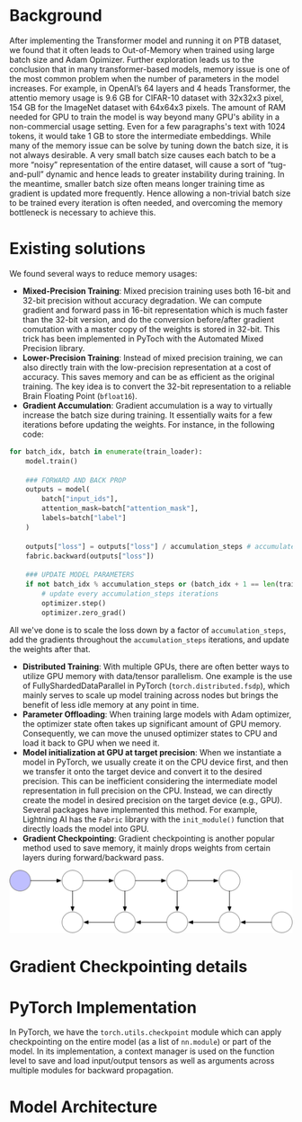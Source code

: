 # Background

After implementing the Transformer model and running it on PTB dataset, we found that it often leads to Out-of-Memory when trained using large batch size and Adam Opimizer. Further exploration leads us to the conclusion that in many transformer-based models, memory issue is one of the most common problem when the number of parameters in the model increases. For example, in OpenAI’s 64 layers and 4 heads Transformer, the attentio memory usage is 9.6 GB for CIFAR-10 dataset with 32x32x3 pixel, 154 GB for the ImageNet dataset with 64x64x3 pixels. The amount of RAM needed for GPU to train the model is way beyond many GPU's ability in a non-commercial usage setting. Even for a few paragraphs's text with 1024 tokens, it would take 1 GB to store the intermediate embeddings. While many of the memory issue can be solve by tuning down the batch size, it is not always desirable. A very small batch size causes each batch to be a more “noisy” representation of the entire dataset, will cause a sort of “tug-and-pull” dynamic and hence leads to greater instability during training. In the meantime, smaller batch size often means longer training time as gradient is updated more frequently. Hence allowing a non-trivial batch size to be trained every iteration is often needed, and overcoming the memory bottleneck is necessary to achieve this.

# Existing solutions

We found several ways to reduce memory usages:

- **Mixed-Precision Training**: Mixed precision training uses both 16-bit and 32-bit precision without accuracy degradation. We can compute gradient and forward pass in 16-bit representation which is much faster than the 32-bit version, and do the conversion before/after gradient comutation with a master copy of the weights is stored in 32-bit. This trick has been implemented in PyToch with the Automated Mixed Precision library.
- **Lower-Precision Training**: Instead of mixed precision training, we can also directly train with the low-precision representation at a cost of accuracy. This saves memory and can be as efficient as the original training. The key idea is to convert the 32-bit representation to a reliable Brain Floating Point (`bfloat16`).
- **Gradient Accumulation**: Gradient accumulation is a way to virtually increase the batch size during training. It essentially waits for a few iterations before updating the weights. For instance, in the following code:

```python
for batch_idx, batch in enumerate(train_loader):
	model.train()

	### FORWARD AND BACK PROP
	outputs = model(
		batch["input_ids"],
		attention_mask=batch["attention_mask"],
		labels=batch["label"]
	)

	outputs["loss"] = outputs["loss"] / accumulation_steps # accumulate loss
	fabric.backward(outputs["loss"])

	### UPDATE MODEL PARAMETERS
	if not batch_idx % accumulation_steps or (batch_idx + 1 == len(train_loader)):
		# update every accumulation_steps iterations
		optimizer.step()
		optimizer.zero_grad()
```

All we've done is to scale the loss down by a factor of `accumulation_steps`, add the gradients throughout the `accumulation_steps` iterations, and update the weights after that.

- **Distributed Training**: With multiple GPUs, there are often better ways to utilize GPU memory with data/tensor parallelism. One example is the use of FullyShardedDataParallel in PyTorch (`torch.distributed.fsdp`), which mainly serves to scale up model training across nodes but brings the benefit of less idle memory at any point in time.
- **Parameter Offloading**: When training large models with Adam optimizer, the optimizer state often takes up significant amount of GPU memory. Consequently, we can move the unused optimizer states to CPU and load it back to GPU when we need it.
- **Model initialization at GPU at target precision**: When we instantiate a model in PyTorch, we usually create it on the CPU device first, and then we transfer it onto the target device and convert it to the desired precision. This can be inefficient considering the intermediate model representation in full precision on the CPU. Instead, we can directly create the model in desired precision on the target device (e.g., GPU). Several packages have implemented this method. For example, Lightning AI has the `Fabric` library with the `init_module()` function that directly loads the model into GPU.
- **Gradient Checkpointing**: Gradient checkpointing is another popular method used to save memory, it mainly drops weights from certain layers during forward/backward pass.

![](demo.gif)

# Gradient Checkpointing details

# PyTorch Implementation

In PyTorch, we have the `torch.utils.checkpoint` module which can apply checkpointing on the entire model (as a list of `nn.module`) or part of the model. In its implementation, a context manager is used on the function level to save and load input/output tensors as well as arguments across multiple modules for backward propagation.

# Model Architecture
